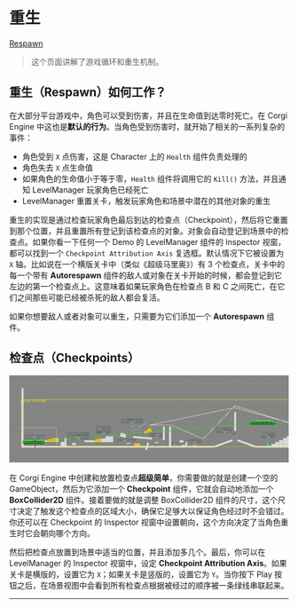 # 重生

[Respawn](http://corgi-engine-docs.moremountains.com/respawn.html)

> 这个页面讲解了游戏循环和重生机制。

## 重生（Respawn）如何工作？

在大部分平台游戏中，角色可以受到伤害，并且在生命值到达零时死亡。在 Corgi Engine 中这也是**默认的行为**。当角色受到伤害时，就开始了相关的一系列复杂的事件：

* 角色受到 `X` 点伤害，这是 Character 上的 `Health` 组件负责处理的
* 角色失去 `X` 点生命值
* 如果角色的生命值小于等于零，`Health` 组件将调用它的 `Kill()` 方法，并且通知 LevelManager 玩家角色已经死亡
* LevelManager 重置关卡，触发玩家角色和场景中潜在的其他对象的重生

重生的实现是通过检查玩家角色最后到达的检查点（Checkpoint），然后将它重置到那个位置，并且重置所有登记到该检查点的对象。对象会自动登记到场景中的检查点。如果你看一下任何一个 Demo 的 LevelManager 组件的 Inspector 视窗，都可以找到一个 `Checkpoint Attribution Axis` 复选框。默认情况下它被设置为 `X` 轴。比如说在一个横版关卡中（类似《超级马里奥》）有 3 个检查点，关卡中的每一个带有 **Autorespawn** 组件的敌人或对象在关卡开始的时候，都会登记到它左边的第一个检查点上。这意味着如果玩家角色在检查点 B 和 C 之间死亡，在它们之间那些可能已经被杀死的敌人都会复活。

如果你想要敌人或者对象可以重生，只需要为它们添加一个 **Autorespawn** 组件。

## 检查点（Checkpoints）

![当游戏运行时，在场景视图中，各个检查点会被一条绿线连接起来](media/15014710179423.jpg)

在 Corgi Engine 中创建和放置检查点**超级简单**，你需要做的就是创建一个空的 GameObject，然后为它添加一个 **Checkpoint** 组件，它就会自动地添加一个 **BoxCollider2D** 组件。接着要做的就是调整 BoxCollider2D 组件的尺寸，这个尺寸决定了触发这个检查点的区域大小，确保它足够大以保证角色经过时不会错过。你还可以在 Checkpoint 的 Inspector 视窗中设置朝向，这个方向决定了当角色重生时它会朝向哪个方向。

然后把检查点放置到场景中适当的位置，并且添加多几个。最后，你可以在 LevelManager 的 Inspector 视窗中，设定 **Checkpoint Attribution Axis**。如果关卡是横版的，设置它为 `X`；如果关卡是竖版的，设置它为 `Y`。当你按下 Play 按钮之后，在场景视图中会看到所有检查点根据被经过的顺序被一条绿线串联起来。

-------



